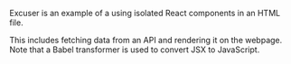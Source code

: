 Excuser is an example of a using isolated React components in an HTML file.

This includes fetching data from an API and rendering it on the webpage.  Note that a Babel transformer is used to convert JSX to JavaScript.